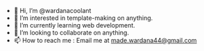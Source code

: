 - 👋 Hi, I’m @wardanacoolant
- 👀 I’m interested in template-making on anything.
- 🌱 I’m currently learning web development.
- 💞️ I’m looking to collaborate on anything.
- 📫 How to reach me : Email me at made.wardana44@gmail.com

<!---
wardanacoolant/wardanacoolant is a ✨ special ✨ repository because its `README.md` (this file) appears on your GitHub profile.
You can click the Preview link to take a look at your changes.
--->
